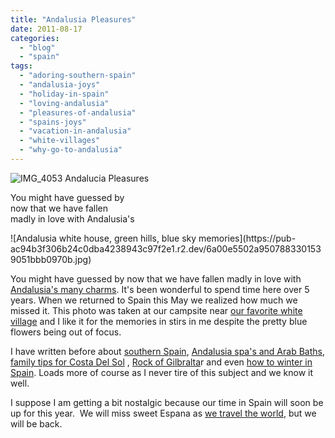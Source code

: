 ```yaml
---
title: "Andalusia Pleasures"
date: 2011-08-17
categories: 
  - "blog"
  - "spain"
tags: 
  - "adoring-southern-spain"
  - "andalusia-joys"
  - "holiday-in-spain"
  - "loving-andalusia"
  - "pleasures-of-andalusia"
  - "spains-joys"
  - "vacation-in-andalusia"
  - "white-villages"
  - "why-go-to-andalusia"
---
```


![IMG_4053](https://pub-ac94b3f306b24c0dba4238943c97f2e1.r2.dev/6a00e5502a9507883301539051ba20970b.jpg) Andalucia Pleasures

You might have guessed by  
now that we have fallen  
madly in love with Andalusia's

<!--more--> ![Andalusia white house, green hills, blue sky memories](https://pub-ac94b3f306b24c0dba4238943c97f2e1.r2.dev/6a00e5502a9507883301539051bbb0970b.jpg)  
  
  
You might have guessed by now that we have fallen madly in love with [Andalusia's many charms](https://pub-ac94b3f306b24c0dba4238943c97f2e1.r2.dev/2007/03/andalusian-hors.html "Andalusia horses"). It's been wonderful to spend time here over 5 years. When we returned to Spain this May we realized how much we missed it. This photo was taken at our campsite near [our favorite white village](https://pub-ac94b3f306b24c0dba4238943c97f2e1.r2.dev/2006/11/our-village.html "Our favorite white village in Spain") and I like it for the memories in stirs in me despite the pretty blue flowers being out of focus.  
  
I have written before about [southern Spain](https://pub-ac94b3f306b24c0dba4238943c97f2e1.r2.dev/2011/05/best-southern-spain-holiday.html "southern spain"), [Andalusia spa's and Arab Baths](https://pub-ac94b3f306b24c0dba4238943c97f2e1.r2.dev/2010/03/ahh-arab-baths-andalusia-spa-malaga-granada-benalmedena-massage-hotspringsthemal-water-roman.html "Andalusia spas and arab baths"), [family tips for Costa Del Sol](https://pub-ac94b3f306b24c0dba4238943c97f2e1.r2.dev/2010/06/family-travel-tips-in-spains-costa-del-sol-countryside-adventures-mediterranean-beaches-photography-.html "family tips for costa del sol") , [Rock of Gilbralta](https://pub-ac94b3f306b24c0dba4238943c97f2e1.r2.dev/2010/05/rock-of-gibraltar-family-holiday-trip-guide-family-trave-tips-information-from-costa-del-sol-spain.html "Rock of Gibraltar")r and even [how to winter in Spain](https://pub-ac94b3f306b24c0dba4238943c97f2e1.r2.dev/2009/11/lifestyle-design-a-winter-in-spain-extendedtravel-digitalnomad-miniretirement-4hww-travel.html "how to winter in Spain"). Loads more of course as I never tire of this subject and we know it well.  
  
I suppose I am getting a bit nostalgic because our time in Spain will soon be up for this year.  We will miss sweet Espana as [we travel the world](https://pub-ac94b3f306b24c0dba4238943c97f2e1.r2.dev/2009/04/how-to-travel-the-world-as-a-digital-nomad-family.html "family travel the world"), but we will be back.

